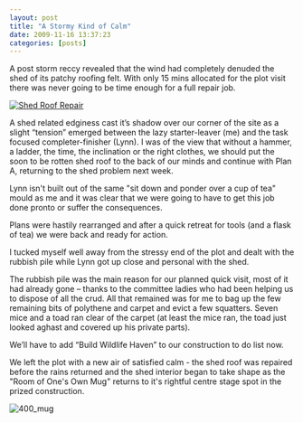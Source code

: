 ```yaml
---
layout: post
title: "A Stormy Kind of Calm"
date: 2009-11-16 13:37:23
categories: [posts]
---
```


A post storm reccy revealed that the wind had completely denuded the shed of its patchy roofing felt. With only 15 mins allocated for the plot visit there was never going to be time enough for a full repair job.

[![Shed Roof Repair](http://farm3.static.flickr.com/2726/4106881738_0bcd2d864b_m.jpg)](http://www.flickr.com/photos/warriorwomen/4106881738/ "Shed Roof Repair by warriorwomen, on Flickr")

A shed related edginess cast it’s shadow over our corner of the site as a slight “tension” emerged between the lazy starter-leaver (me) and the task focused completer-finisher (Lynn). I was of the view that without a hammer, a ladder, the time, the inclination or the right clothes, we should put the soon to be rotten shed roof to the back of our minds and continue with Plan A, returning to the shed problem next week.

Lynn isn't built out of the same "sit down and ponder over a cup of tea" mould as me and it was clear that we were going to have to get this job done pronto or suffer the consequences.

Plans were hastily rearranged and after a quick retreat for tools (and a flask of tea) we were back and ready for action.

I tucked myself well away from the stressy end of the plot and dealt with the rubbish pile while Lynn got up close and personal with the shed.

The rubbish pile was the main reason for our planned quick visit, most of it had already gone – thanks to the committee ladies who had been helping us to dispose of all the crud. All that remained was for me to bag up the few remaining bits of polythene and carpet and evict a few squatters. Seven mice and a toad ran clear of the carpet (at least the mice ran, the toad just looked aghast and covered up his private parts).

We’ll have to add “Build Wildlife Haven” to our construction to do list now.

We left the plot with a new air of satisfied calm - the shed roof was repaired before the rains returned and the shed interior began to take shape as the "Room of One's Own Mug" returns to it's rightful centre stage spot in the prized construction.

![400_mug](http://www.earthwoman.co.uk/wp-content/uploads/2009/11/400_mug.jpg)
